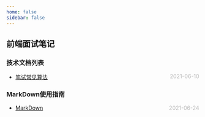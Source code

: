 ```yaml
---
home: false
sidebar: false
---
```

##  前端面试笔记
### 技术文档列表
* [笔试常见算法](./leetcode)  <span style="color:#bbb; float:right">2021-06-10</span>
### MarkDown使用指南
*  [MarkDown](../blog-daily/use-markdown)  <span style="color:#bbb; float:right">2021-06-24</span>
